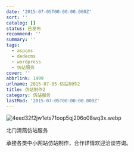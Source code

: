 ```yaml
---
date: '2015-07-05T00:00:00.000Z'
sort: ''
catalog: []
status: 已发布
recommend: ''
summary: ''
tags:
  - aspcms
  - dedecms
  - wordpress
  - 仿站服务
cover: ''
abbrlink: 1499
urlname: 2015-07-05-仿站制作2
title: 仿站制作2
category: 仿站服务
lastMod: '2015-07-05T00:00:00.000Z'
---
```


![4eed32f2jw1ets71oop5qj206o08wq3x.webp](https://image.bmqy.net/upload/4eed32f2jw1ets71oop5qj206o08wq3x.webp)


北门清燕仿站服务


承接各类中小网站仿站制作，合作详情欢迎洽谈咨询。

